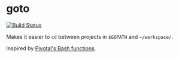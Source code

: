 # goto

[![Build Status](https://travis-ci.org/EngineerBetter/goto.svg?branch=master)](https://travis-ci.org/EngineerBetter/goto)

Makes it easier to `cd` between projects in `$GOPATH` and `~/workspace/`.

Inspired by [Pivotal's Bash functions](https://github.com/cloudfoundry-incubator/garden-linux/wiki/Garden-development-workstation-setup).